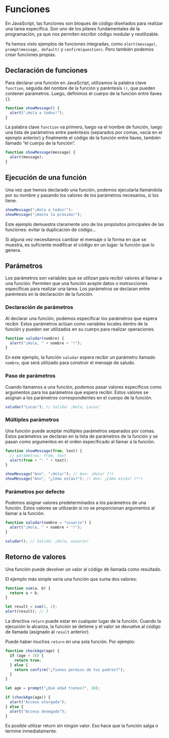 # Funciones

En JavaScript, las funciones son bloques de código diseñados para realizar una tarea específica. Son uno de los pilares fundamentales de la programación, ya que nos permiten escribir código modular y reutilizable.

Ya hemos visto ejemplos de funciones integradas, como `alert(message)`, `prompt(message, default)` y `confirm(question)`. Pero también podemos crear funciones propias.

## Declaración de funciones

Para declarar una función en JavaScript, utilizamos la palabra clave `function`, seguida del nombre de la función y paréntesis `()`, que pueden contener parámetros. Luego, definimos el cuerpo de la función entre llaves `{}`.

```js
function showMessage() {
  alert("¡Hola a todos!");
}
```

La palabra clave `function` va primero, luego va el nombre de función, luego una lista de parámetros entre paréntesis (separados por comas, vacía en el ejemplo anterior) y finalmente el código de la función entre llaves, también llamado “el cuerpo de la función”.

```js
function showMessage(message) {
  alert(message);
}
```

## Ejecución de una función

Una vez que hemos declarado una función, podemos ejecutarla llamándola por su nombre y pasando los valores de los parámetros necesarios, si los tiene.

```js
showMessage("¡Hola a todos!");
showMessage("¡Hasta la próxima!");
```

Este ejemplo demuestra claramente uno de los propósitos principales de las funciones: evitar la duplicación de código…

Si alguna vez necesitamos cambiar el mensaje o la forma en que se muestra, es suficiente modificar el código en un lugar: la función que lo genera.

## Parámetros

Los parámetros son variables que se utilizan para recibir valores al llamar a una función. Permiten que una función acepte datos o instrucciones específicas para realizar una tarea. Los parámetros se declaran entre paréntesis en la declaración de la función.

### Declaración de parámetros

Al declarar una función, podemos especificar los parámetros que espera recibir. Estos parámetros actúan como variables locales dentro de la función y pueden ser utilizados en su cuerpo para realizar operaciones.

```js
function saludar(nombre) {
  alert("¡Hola, " + nombre + "!");
}
```

En este ejemplo, la función `saludar` espera recibir un parámetro llamado `nombre`, que será utilizado para construir el mensaje de saludo.

### Paso de parámetros

Cuando llamamos a una función, podemos pasar valores específicos como argumentos para los parámetros que espera recibir. Estos valores se asignan a los parámetros correspondientes en el cuerpo de la función.

```js
saludar("Lucas"); // Salida: ¡Hola, Lucas!
```

### Múltiples parámetros

Una función puede aceptar múltiples parámetros separados por comas. Estos parámetros se declaran en la lista de parámetros de la función y se pasan como argumentos en el orden especificado al llamar a la función.

```js
function showMessage(from, text) {
  // parámetros: from, text
  alert(from + ": " + text);
}

showMessage("Ann", "¡Hola!"); // Ann: ¡Hola! (*)
showMessage("Ann", "¿Cómo estás?"); // Ann: ¿Cómo estás? (**)
```

### Parámetros por defecto

Podemos asignar valores predeterminados a los parámetros de una función. Estos valores se utilizarán si no se proporcionan argumentos al llamar a la función.

```js
function saludar(nombre = "usuario") {
  alert("¡Hola, " + nombre + "!");
}

saludar(); // Salida: ¡Hola, usuario!
```

## Retorno de valores

Una función puede devolver un valor al código de llamada como resultado.

El ejemplo más simple sería una función que suma dos valores:

```js
function sum(a, b) {
  return a + b;
}

let result = sum(1, 2);
alert(result); // 3
```

La directiva `return` puede estar en cualquier lugar de la función. Cuando la ejecución lo alcanza, la función se detiene y el valor se devuelve al código de llamada (asignado al `result` anterior).

Puede haber muchos `return` en una sola función. Por ejemplo:

```js
function checkAge(age) {
  if (age > 18) {
    return true;
  } else {
    return confirm("¿Tienes permiso de tus padres?");
  }
}

let age = prompt("¿Qué edad tienes?", 18);

if (checkAge(age)) {
  alert("Acceso otorgado");
} else {
  alert("Acceso denegado");
}
```

Es posible utilizar return sin ningún valor. Eso hace que la función salga o termine inmediatamente.
